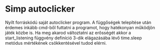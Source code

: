 #  Simp autoclicker

Nyílt forráskódú saját autoclicker program. A függőségek telepítése után érdemes inkább cmd-ből futtatni a programot, hogy hatékonyan működjön játék közbe is.
Ha  meg akarod változtatni az erősségét akkor  a start_listening  függvény definíció 3-dik elágazásába lévő time.sleep metódus mértékének csökkentésével tudod elérni.
